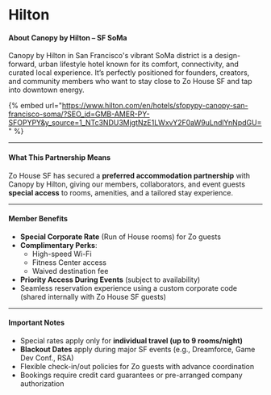 # Hilton

#### About Canopy by Hilton – SF SoMa

Canopy by Hilton in San Francisco's vibrant SoMa district is a design-forward, urban lifestyle hotel known for its comfort, connectivity, and curated local experience. It’s perfectly positioned for founders, creators, and community members who want to stay close to Zo House SF and tap into downtown energy.

{% embed url="https://www.hilton.com/en/hotels/sfopypy-canopy-san-francisco-soma/?SEO_id=GMB-AMER-PY-SFOPYPY&y_source=1_NTc3NDU3MjgtNzE1LWxvY2F0aW9uLndlYnNpdGU=" %}

***

#### What This Partnership Means

Zo House SF has secured a **preferred accommodation partnership** with Canopy by Hilton, giving our members, collaborators, and event guests **special access** to rooms, amenities, and a tailored stay experience.

***

#### Member Benefits

* **Special Corporate Rate** (Run of House rooms) for Zo guests
* **Complimentary Perks**:
  * High-speed Wi-Fi
  * Fitness Center access
  * Waived destination fee
* **Priority Access During Events** (subject to availability)
* Seamless reservation experience using a custom corporate code (shared internally with Zo House SF guests)

***

#### Important Notes

* Special rates apply only for **individual travel (up to 9 rooms/night)**
* **Blackout Dates** apply during major SF events (e.g., Dreamforce, Game Dev Conf., RSA)
* Flexible check-in/out policies for Zo guests with advance coordination
* Bookings require credit card guarantees or pre-arranged company authorization
